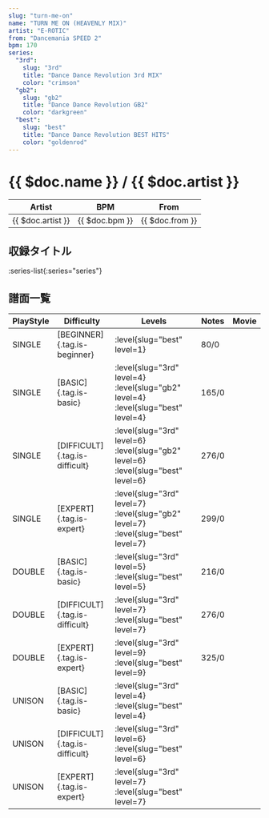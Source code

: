 ```yaml
---
slug: "turn-me-on"
name: "TURN ME ON (HEAVENLY MIX)"
artist: "E-ROTIC"
from: "Dancemania SPEED 2"
bpm: 170
series:
  "3rd":
    slug: "3rd"
    title: "Dance Dance Revolution 3rd MIX"
    color: "crimson"
  "gb2":
    slug: "gb2"
    title: "Dance Dance Revolution GB2"
    color: "darkgreen"
  "best":
    slug: "best"
    title: "Dance Dance Revolution BEST HITS"
    color: "goldenrod"
---
```


# {{ $doc.name }} / {{ $doc.artist }}

|Artist|BPM|From|
|------|---|----|
|{{ $doc.artist }}|{{ $doc.bpm }}|{{ $doc.from }}|

## 収録タイトル

:series-list{:series="series"}

## 譜面一覧

|PlayStyle|Difficulty|Levels|Notes|Movie|
|---------|----------|------|-----|-----|
|SINGLE|[BEGINNER]{.tag.is-beginner}|:level{slug="best" level=1}|80/0||
|SINGLE|[BASIC]{.tag.is-basic}|:level{slug="3rd" level=4} :level{slug="gb2" level=4} :level{slug="best" level=4}|165/0||
|SINGLE|[DIFFICULT]{.tag.is-difficult}|:level{slug="3rd" level=6} :level{slug="gb2" level=6} :level{slug="best" level=6}|276/0||
|SINGLE|[EXPERT]{.tag.is-expert}|:level{slug="3rd" level=7} :level{slug="gb2" level=7} :level{slug="best" level=7}|299/0||
|DOUBLE|[BASIC]{.tag.is-basic}|:level{slug="3rd" level=5} :level{slug="best" level=5}|216/0||
|DOUBLE|[DIFFICULT]{.tag.is-difficult}|:level{slug="3rd" level=7} :level{slug="best" level=7}|276/0||
|DOUBLE|[EXPERT]{.tag.is-expert}|:level{slug="3rd" level=9} :level{slug="best" level=9}|325/0||
|UNISON|[BASIC]{.tag.is-basic}|:level{slug="3rd" level=4} :level{slug="best" level=4}|||
|UNISON|[DIFFICULT]{.tag.is-difficult}|:level{slug="3rd" level=6} :level{slug="best" level=6}|||
|UNISON|[EXPERT]{.tag.is-expert}|:level{slug="3rd" level=7} :level{slug="best" level=7}|||
